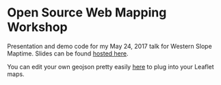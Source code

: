 # Open Source Web Mapping Workshop
Presentation and demo code for my May 24, 2017 talk for Western Slope Maptime.
Slides can be found [hosted here](http://slides.com/mgd722/deck).

You can edit your own geojson pretty easily [here](http://geojson.io) to plug into your Leaflet maps.

